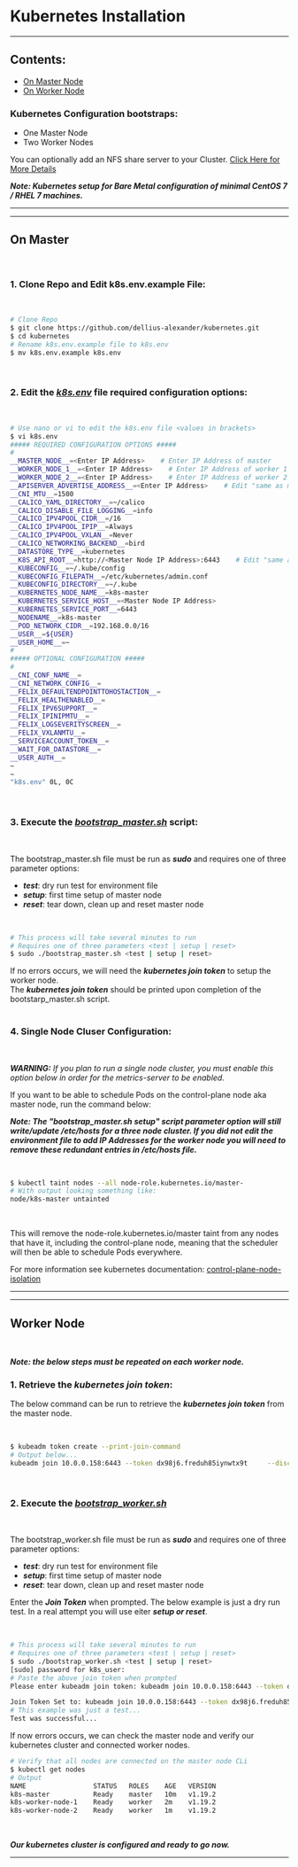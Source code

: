 # Kubernetes Installation

---
## Contents:

* [On Master Node](#Master_Node)
* [On Worker Node](#Worker_Node)

### Kubernetes Configuration bootstraps:
   - One Master Node
   - Two Worker Nodes
   
You can optionally add an NFS share server to your Cluster.  [Click Here for More Details](NFS_README.md)
    
***Note: Kubernetes setup for Bare Metal configuration of minimal CentOS 7 / RHEL 7 machines.***

---
---

## <h2 id="Master_Node">On Master</h2>

<br/>

### 1. Clone Repo and Edit k8s.env.example File:

<br/>

<div id="canvas-background">

```Bash
# Clone Repo
$ git clone https://github.com/dellius-alexander/kubernetes.git
$ cd kubernetes
# Rename k8s.env.example file to k8s.env
$ mv k8s.env.example k8s.env
```

</div>



<br/>

### 2. Edit the [***k8s.env***](k8s.env.example) file required configuration options:
<br/>

<div id="canvas-background">


```Bash
# Use nano or vi to edit the k8s.env file <values in brackets>
$ vi k8s.env
##### REQUIRED CONFIGURATION OPTIONS #####
#
__MASTER_NODE__=<Enter IP Address>    # Enter IP Address of master
__WORKER_NODE_1__=<Enter IP Address>    # Enter IP Address of worker 1
__WORKER_NODE_2__=<Enter IP Address>    # Enter IP Address of worker 2
__APISERVER_ADVERTISE_ADDRESS__=<Enter IP Address>    # Edit "same as master node"
__CNI_MTU__=1500
__CALICO_YAML_DIRECTORY__=~/calico
__CALICO_DISABLE_FILE_LOGGING__=info
__CALICO_IPV4POOL_CIDR__=/16
__CALICO_IPV4POOL_IPIP__=Always
__CALICO_IPV4POOL_VXLAN__=Never
__CALICO_NETWORKING_BACKEND__=bird
__DATASTORE_TYPE__=kubernetes
__K8S_API_ROOT__=http://<Master Node IP Address>:6443    # Edit "same as master node"
__KUBECONFIG__=~/.kube/config
__KUBECONFIG_FILEPATH__=/etc/kubernetes/admin.conf
__KUBECONFIG_DIRECTORY__=~/.kube
__KUBERNETES_NODE_NAME__=k8s-master
__KUBERNETES_SERVICE_HOST__=<Master Node IP Address>
__KUBERNETES_SERVICE_PORT__=6443
__NODENAME__=k8s-master
__POD_NETWORK_CIDR__=192.168.0.0/16
__USER__=${USER}
__USER_HOME__=~
#
##### OPTIONAL CONFIGURATION #####
#
__CNI_CONF_NAME__=
__CNI_NETWORK_CONFIG__=
__FELIX_DEFAULTENDPOINTTOHOSTACTION__=
__FELIX_HEALTHENABLED__=
__FELIX_IPV6SUPPORT__=
__FELIX_IPINIPMTU__=
__FELIX_LOGSEVERITYSCREEN__=
__FELIX_VXLANMTU__=
__SERVICEACCOUNT_TOKEN__=
__WAIT_FOR_DATASTORE__=
__USER_AUTH__=
~
~
"k8s.env" 0L, 0C
```

</div>

<br/>

### 3. Execute the [***bootstrap_master.sh***](bootstrap_master.sh) script:
<br/>

The bootstrap_master.sh file must be run as ***sudo*** and requires one of three parameter options:
* ***test***: dry run test for environment file
* ***setup***: first time setup of master node
* ***reset***: tear down, clean up and reset master node
<br/>

<div id="canvas-background">

```Bash
# This process will take several minutes to run
# Requires one of three parameters <test | setup | reset>
$ sudo ./bootstrap_master.sh <test | setup | reset>
```

</div>



If no errors occurs, we will need the ***kubernetes join token***  to setup the worker node.<br/>
The ***kubernetes join token*** should be printed upon completion of the bootstarp_master.sh script.  
<br/>

### 4. Single Node Cluser Configuration:
<br/>

***WARNING:*** *If you plan to run a single node cluster, you must enable this option below in order for the metrics-server to be enabled.*

If you want to be able to schedule Pods on the control-plane node aka master node, run the command below:

***Note: The "bootstrap_master.sh setup" script parameter option will still write/update /etc/hosts for a three node cluster.  If you did not edit the environment file to add IP Addresses for the worker node you will need to remove these redundant entries in /etc/hosts file.***

<br/>

<div id="canvas-background">

```bash
$ kubectl taint nodes --all node-role.kubernetes.io/master-
# With output looking something like:
node/k8s-master untainted
```

</div>

<br/>

This will remove the node-role.kubernetes.io/master taint from any nodes that have it, including the control-plane node, meaning that the scheduler will then be able to schedule Pods everywhere.

For more information see kubernetes documentation: [control-plane-node-isolation](https://kubernetes.io/docs/setup/production-environment/tools/kubeadm/create-cluster-kubeadm/#control-plane-node-isolation)

---
---


## <h2 id="Worker_Node">Worker Node</h2>
<br/>

***Note: the below steps must be repeated on each worker node.***

### 1. Retrieve the ***kubernetes join token***:

The below command can be run to retrieve the ***kubernetes join token*** from the master node.

<br/>

<div id="canvas-background">

```Bash
$ kubeadm token create --print-join-command
# Output below...
kubeadm join 10.0.0.158:6443 --token dx98j6.freduh85iynwtx9t     --discovery-token-ca-cert-hash sha256:8445880f8e7b73a814fd468e036699e7da56505e4d61697dccf15354a387fe61
```

</div>



<br/>

### 2. Execute the [***bootstrap_worker.sh***](bootstrap_worker.sh) 

<br/>

The bootstrap_worker.sh file must be run as ***sudo*** and requires one of three parameter options:
* ***test***: dry run test for environment file
* ***setup***: first time setup of master node
* ***reset***: tear down, clean up and reset master node

Enter the ***Join Token*** when prompted. The below example is just a dry run test. In a real attempt you will use eiter ***setup or reset***.

<br/>

<div id="canvas-background">

```Bash
# This process will take several minutes to run
# Requires one of three parameters <test | setup | reset>
$ sudo ./bootstrap_worker.sh <test | setup | reset>
[sudo] password for k8s_user:
# Paste the above join token when prompted
Please enter kubeadm join token: kubeadm join 10.0.0.158:6443 --token dx98j6.freduh85iynwtx9t     --discovery-token-ca-cert-hash sha256:8445880f8e7b73a814fd468e036699e7da56505e4d61697dccf15354a387fe61

Join Token Set to: kubeadm join 10.0.0.158:6443 --token dx98j6.freduh85iynwtx9t --discovery-token-ca-cert-hash sha256:8445880f8e7b73a814fd468e036699e7da56505e4d61697dccf15354a387fe61
# This example was just a test...
Test was successful...
```

</div>


If now errors occurs, we can check the master node and verify our kubernetes cluster and connected worker nodes.

<div id="canvas-background">

```Bash
# Verify that all nodes are connected on the master node CLi
$ kubectl get nodes
# Output
NAME                 STATUS   ROLES    AGE   VERSION
k8s-master           Ready    master   10m   v1.19.2
k8s-worker-node-1    Ready    worker   2m    v1.19.2
k8s-worker-node-2    Ready    worker   1m    v1.19.2
```

</div>

<br/>

***Our kubernetes cluster is configured and ready to go now.***
<br/>

---